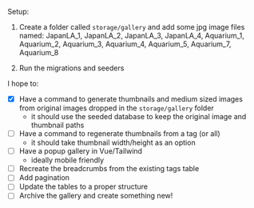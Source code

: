 Setup:
1) Create a folder called `storage/gallery` and add some jpg image files named: JapanLA_1, JapanLA_2, JapanLA_3, JapanLA_4, Aquarium_1, Aquarium_2, Aquarium_3, Aquarium_4, Aquarium_5, Aquarium_7, Aquarium_8

2) Run the migrations and seeders

I hope to:
- [x] Have a command to generate thumbnails and medium sized images from original images dropped in the `storage/gallery` folder
    - it should use the seeded database to keep the original image and thumbnail paths
- [ ] Have a command to regenerate thumbnails from a tag (or all)
    - it should take thumbnail width/height as an option
- [ ] Have a popup gallery in Vue/Tailwind
    - ideally mobile friendly
- [ ] Recreate the breadcrumbs from the existing tags table
- [ ] Add pagination
- [ ] Update the tables to a proper structure
- [ ] Archive the gallery and create something new!
